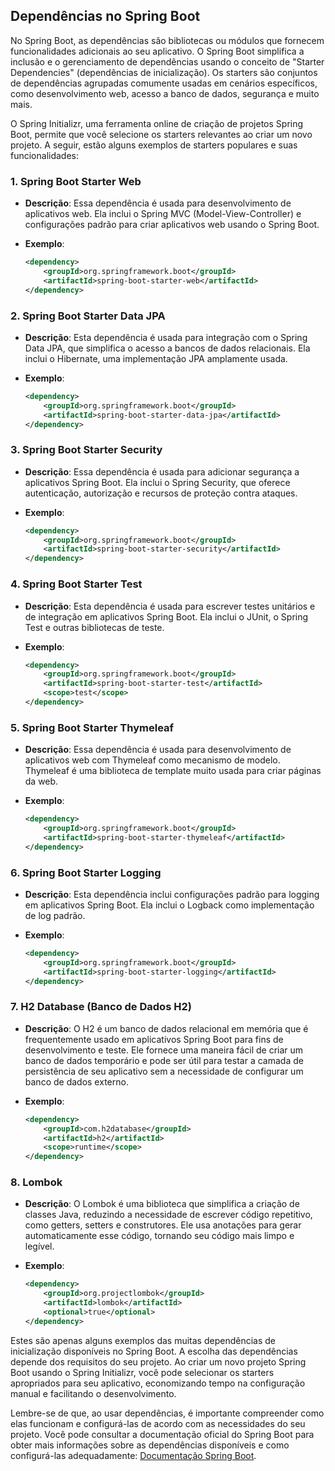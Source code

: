 ## Dependências no Spring Boot

No Spring Boot, as dependências são bibliotecas ou módulos que fornecem funcionalidades adicionais ao seu aplicativo. O Spring Boot simplifica a inclusão e o gerenciamento de dependências usando o conceito de "Starter Dependencies" (dependências de inicialização). Os starters são conjuntos de dependências agrupadas comumente usadas em cenários específicos, como desenvolvimento web, acesso a banco de dados, segurança e muito mais.

O Spring Initializr, uma ferramenta online de criação de projetos Spring Boot, permite que você selecione os starters relevantes ao criar um novo projeto. A seguir, estão alguns exemplos de starters populares e suas funcionalidades:

### 1. Spring Boot Starter Web

- **Descrição**: Essa dependência é usada para desenvolvimento de aplicativos web. Ela inclui o Spring MVC (Model-View-Controller) e configurações padrão para criar aplicativos web usando o Spring Boot.

- **Exemplo**:
  ```xml
  <dependency>
      <groupId>org.springframework.boot</groupId>
      <artifactId>spring-boot-starter-web</artifactId>
  </dependency>
  ```

### 2. Spring Boot Starter Data JPA

- **Descrição**: Esta dependência é usada para integração com o Spring Data JPA, que simplifica o acesso a bancos de dados relacionais. Ela inclui o Hibernate, uma implementação JPA amplamente usada.

- **Exemplo**:
  ```xml
  <dependency>
      <groupId>org.springframework.boot</groupId>
      <artifactId>spring-boot-starter-data-jpa</artifactId>
  </dependency>
  ```

### 3. Spring Boot Starter Security

- **Descrição**: Essa dependência é usada para adicionar segurança a aplicativos Spring Boot. Ela inclui o Spring Security, que oferece autenticação, autorização e recursos de proteção contra ataques.

- **Exemplo**:
  ```xml
  <dependency>
      <groupId>org.springframework.boot</groupId>
      <artifactId>spring-boot-starter-security</artifactId>
  </dependency>
  ```

### 4. Spring Boot Starter Test

- **Descrição**: Esta dependência é usada para escrever testes unitários e de integração em aplicativos Spring Boot. Ela inclui o JUnit, o Spring Test e outras bibliotecas de teste.

- **Exemplo**:
  ```xml
  <dependency>
      <groupId>org.springframework.boot</groupId>
      <artifactId>spring-boot-starter-test</artifactId>
      <scope>test</scope>
  </dependency>
  ```

### 5. Spring Boot Starter Thymeleaf

- **Descrição**: Essa dependência é usada para desenvolvimento de aplicativos web com Thymeleaf como mecanismo de modelo. Thymeleaf é uma biblioteca de template muito usada para criar páginas da web.

- **Exemplo**:
  ```xml
  <dependency>
      <groupId>org.springframework.boot</groupId>
      <artifactId>spring-boot-starter-thymeleaf</artifactId>
  </dependency>
  ```

### 6. Spring Boot Starter Logging

- **Descrição**: Esta dependência inclui configurações padrão para logging em aplicativos Spring Boot. Ela inclui o Logback como implementação de log padrão.

- **Exemplo**:
  ```xml
  <dependency>
      <groupId>org.springframework.boot</groupId>
      <artifactId>spring-boot-starter-logging</artifactId>
  </dependency>
  ```

### 7. H2 Database (Banco de Dados H2)

- **Descrição**: O H2 é um banco de dados relacional em memória que é frequentemente usado em aplicativos Spring Boot para fins de desenvolvimento e teste. Ele fornece uma maneira fácil de criar um banco de dados temporário e pode ser útil para testar a camada de persistência de seu aplicativo sem a necessidade de configurar um banco de dados externo.

- **Exemplo**:
  ```xml
  <dependency>
      <groupId>com.h2database</groupId>
      <artifactId>h2</artifactId>
      <scope>runtime</scope>
  </dependency>
  ```

### 8. Lombok

- **Descrição**: O Lombok é uma biblioteca que simplifica a criação de classes Java, reduzindo a necessidade de escrever código repetitivo, como getters, setters e construtores. Ele usa anotações para gerar automaticamente esse código, tornando seu código mais limpo e legível.

- **Exemplo**:
  ```xml
  <dependency>
      <groupId>org.projectlombok</groupId>
      <artifactId>lombok</artifactId>
      <optional>true</optional>
  </dependency>
  ```

Estes são apenas alguns exemplos das muitas dependências de inicialização disponíveis no Spring Boot. A escolha das dependências depende dos requisitos do seu projeto. Ao criar um novo projeto Spring Boot usando o Spring Initializr, você pode selecionar os starters apropriados para seu aplicativo, economizando tempo na configuração manual e facilitando o desenvolvimento.

Lembre-se de que, ao usar dependências, é importante compreender como elas funcionam e configurá-las de acordo com as necessidades do seu projeto. Você pode consultar a documentação oficial do Spring Boot para obter mais informações sobre as dependências disponíveis e como configurá-las adequadamente: [Documentação Spring Boot](https://docs.spring.io/spring-boot/docs/current/reference/htmlsingle/).